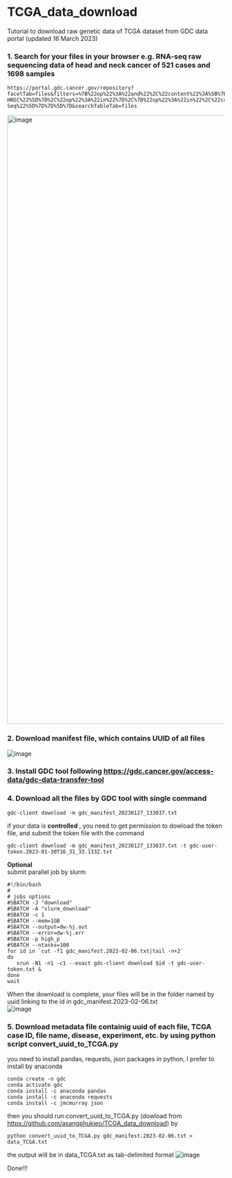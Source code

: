 # TCGA_data_download
Tutorial to download raw genetic data of TCGA dataset from GDC data portal (updated 16 March 2023)

### 1. Search for your files in your browser e.g. RNA-seq raw sequencing data of head and neck cancer of 521 cases and 1698 samples <br>
```
https://portal.gdc.cancer.gov/repository?facetTab=files&filters=%7B%22op%22%3A%22and%22%2C%22content%22%3A%5B%7B%22content%22%3A%7B%22field%22%3A%22cases.project.project_id%22%2C%22value%22%3A%5B%22TCGA-HNSC%22%5D%7D%2C%22op%22%3A%22in%22%7D%2C%7B%22op%22%3A%22in%22%2C%22content%22%3A%7B%22field%22%3A%22files.data_category%22%2C%22value%22%3A%5B%22sequencing%20reads%22%5D%7D%7D%2C%7B%22op%22%3A%22in%22%2C%22content%22%3A%7B%22field%22%3A%22files.experimental_strategy%22%2C%22value%22%3A%5B%22RNA-Seq%22%5D%7D%7D%5D%7D&searchTableTab=files
```

<img width="1410" alt="image" src="https://user-images.githubusercontent.com/47389288/225690258-533310d5-7308-481b-9c41-488869729069.png">


### 2. Download manifest file, which contains UUID of all files

![image](https://user-images.githubusercontent.com/47389288/225690920-a75420f6-5ea6-4608-9250-06179ec98cbb.png)

### 3. Install GDC tool following https://gdc.cancer.gov/access-data/gdc-data-transfer-tool
### 4. Download all the files by GDC tool with single command
```
gdc-client download -m gdc_manifest_20230127_133037.txt
```

if your data is **controlled** , you need to get permission to dowload the token file, and submit the token file with the command
```
gdc-client download -m gdc_manifest_20230127_133037.txt -t gdc-user-token.2023-01-30T16_31_33.133Z.txt
```

**Optional** <br>
submit parallel job by slurm 
```
#!/bin/bash
#
# jobs options
#SBATCH -J "download"
#SBATCH -A "slurm_download"
#SBATCH -c 1
#SBATCH --mem=1GB
#SBATCH --output=dw-%j.out
#SBATCH --error=dw-%j.err
#SBATCH -p high_p
#SBATCH --ntasks=100
for id in `cut -f1 gdc_manifest.2023-02-06.txt|tail -n+2`
do
   srun -N1 -n1 -c1 --exact gdc-client download $id -t gdc-user-token.txt &
done
wait
```

When the download is complete, your files will be in the folder named by uuid linking to the id in gdc_manifest.2023-02-06.txt <br>
![image](https://user-images.githubusercontent.com/47389288/225696491-a2d8655b-2b8a-4164-a1af-65fdcdfe061a.png)

### 5. Download metadata file containig uuid of each file, TCGA case ID, file name, disease, experiment, etc. by using python script convert_uuid_to_TCGA.py <br>
you need to install pandas, requests, json packages in python, I prefer to install by anaconda
```
conda create -n gdc
conda activate gdc
conda install -c anaconda pandas
conda install -c anaconda requests
conda install -c jmcmurray json
```
then you should run convert_uuid_to_TCGA.py (dowload from https://github.com/asangphukieo/TCGA_data_download) by

```
python convert_uuid_to_TCGA.py gdc_manifest.2023-02-06.txt > data_TCGA.txt
```
the output will be in data_TCGA.txt as tab-delimited format
![image](https://user-images.githubusercontent.com/47389288/225698635-a877a4ef-5040-4ec1-8c07-23a676ac3c9d.png)


Done!!!



 
